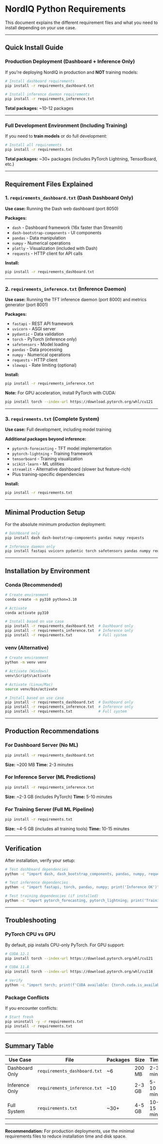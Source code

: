 # NordIQ Python Requirements

This document explains the different requirement files and what you need to install depending on your use case.

---

## Quick Install Guide

### Production Deployment (Dashboard + Inference Only)

If you're deploying NordIQ in production and **NOT** training models:

```bash
# Install dashboard requirements
pip install -r requirements_dashboard.txt

# Install inference daemon requirements
pip install -r requirements_inference.txt
```

**Total packages:** ~10-12 packages

---

### Full Development Environment (Including Training)

If you need to **train models** or do full development:

```bash
# Install all requirements
pip install -r requirements.txt
```

**Total packages:** ~30+ packages (includes PyTorch Lightning, TensorBoard, etc.)

---

## Requirement Files Explained

### 1. `requirements_dashboard.txt` (Dash Dashboard Only)

**Use case:** Running the Dash web dashboard (port 8050)

**Packages:**
- `dash` - Dashboard framework (16x faster than Streamlit)
- `dash-bootstrap-components` - UI components
- `pandas` - Data manipulation
- `numpy` - Numerical operations
- `plotly` - Visualization (included with Dash)
- `requests` - HTTP client for API calls

**Install:**
```bash
pip install -r requirements_dashboard.txt
```

---

### 2. `requirements_inference.txt` (Inference Daemon)

**Use case:** Running the TFT inference daemon (port 8000) and metrics generator (port 8001)

**Packages:**
- `fastapi` - REST API framework
- `uvicorn` - ASGI server
- `pydantic` - Data validation
- `torch` - PyTorch (inference only)
- `safetensors` - Model loading
- `pandas` - Data processing
- `numpy` - Numerical operations
- `requests` - HTTP client
- `slowapi` - Rate limiting (optional)

**Install:**
```bash
pip install -r requirements_inference.txt
```

**Note:** For GPU acceleration, install PyTorch with CUDA:
```bash
pip install torch --index-url https://download.pytorch.org/whl/cu121
```

---

### 3. `requirements.txt` (Complete System)

**Use case:** Full development, including model training

**Additional packages beyond inference:**
- `pytorch-forecasting` - TFT model implementation
- `pytorch-lightning` - Training framework
- `tensorboard` - Training visualization
- `scikit-learn` - ML utilities
- `streamlit` - Alternative dashboard (slower but feature-rich)
- Plus training-specific dependencies

**Install:**
```bash
pip install -r requirements.txt
```

---

## Minimal Production Setup

For the absolute minimum production deployment:

```bash
# Dashboard only
pip install dash dash-bootstrap-components pandas numpy requests

# Inference daemon only
pip install fastapi uvicorn pydantic torch safetensors pandas numpy requests
```

---

## Installation by Environment

### Conda (Recommended)

```bash
# Create environment
conda create -n py310 python=3.10

# Activate
conda activate py310

# Install based on use case
pip install -r requirements_dashboard.txt  # Dashboard only
pip install -r requirements_inference.txt  # Inference only
pip install -r requirements.txt            # Full system
```

### venv (Alternative)

```bash
# Create environment
python -m venv venv

# Activate (Windows)
venv\Scripts\activate

# Activate (Linux/Mac)
source venv/bin/activate

# Install based on use case
pip install -r requirements_dashboard.txt  # Dashboard only
pip install -r requirements_inference.txt  # Inference only
pip install -r requirements.txt            # Full system
```

---

## Production Recommendations

### For Dashboard Server (No ML)
```bash
pip install -r requirements_dashboard.txt
```
**Size:** ~200 MB
**Time:** 2-3 minutes

### For Inference Server (ML Predictions)
```bash
pip install -r requirements_inference.txt
```
**Size:** ~2-3 GB (includes PyTorch)
**Time:** 5-10 minutes

### For Training Server (Full ML Pipeline)
```bash
pip install -r requirements.txt
```
**Size:** ~4-5 GB (includes all training tools)
**Time:** 10-15 minutes

---

## Verification

After installation, verify your setup:

```bash
# Test dashboard dependencies
python -c "import dash, dash_bootstrap_components, pandas, numpy, requests; print('Dashboard OK')"

# Test inference dependencies
python -c "import fastapi, torch, pandas, numpy; print('Inference OK')"

# Test training dependencies (if installed)
python -c "import pytorch_forecasting, pytorch_lightning; print('Training OK')"
```

---

## Troubleshooting

### PyTorch CPU vs GPU

By default, pip installs CPU-only PyTorch. For GPU support:

```bash
# CUDA 12.1
pip install torch --index-url https://download.pytorch.org/whl/cu121

# CUDA 11.8
pip install torch --index-url https://download.pytorch.org/whl/cu118

# Verify
python -c "import torch; print(f'CUDA available: {torch.cuda.is_available()}')"
```

### Package Conflicts

If you encounter conflicts:

```bash
# Start fresh
pip uninstall -y -r requirements.txt
pip install -r requirements.txt
```

---

## Summary Table

| Use Case | File | Packages | Size | Time |
|----------|------|----------|------|------|
| Dashboard Only | `requirements_dashboard.txt` | ~6 | 200 MB | 2-3 min |
| Inference Only | `requirements_inference.txt` | ~10 | 2-3 GB | 5-10 min |
| Full System | `requirements.txt` | ~30+ | 4-5 GB | 10-15 min |

---

**Recommendation:** For production deployments, use the minimal requirements files to reduce installation time and disk space.
